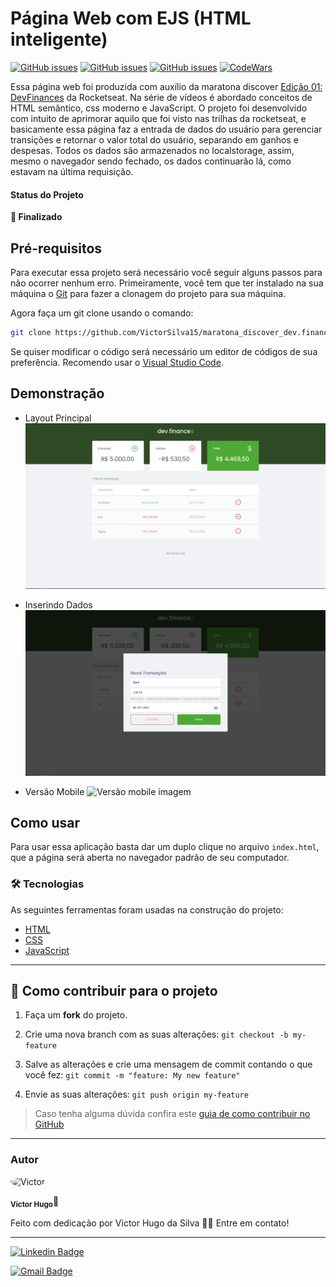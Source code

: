 # Página Web com EJS (HTML inteligente)

<a href="https://developer.mozilla.org/pt-BR/docs/Web/HTML" target="blank"><img alt="GitHub issues" src="https://img.shields.io/static/v1?label=tech&message=HTML5&color=E34F26&style=for-the-badge&logo=HTML5"></a> <a href="https://developer.mozilla.org/pt-BR/docs/Web/CSS" target="blank"><img alt="GitHub issues" src="https://img.shields.io/static/v1?label=tech&message=CSS3&color=1572B6&style=for-the-badge&logo=CSS3"></a> <a href="https://developer.mozilla.org/pt-BR/docs/Web/JavaScript" target="blank"><img alt="GitHub issues" src="https://img.shields.io/static/v1?label=tech&message=JavaScript&color=F7DF1E&style=for-the-badge&logo=JavaScript"></a> <a href="https://www.codewars.com/users/Victor%20Hugo%20da%20Silva" target="blank"><img alt="CodeWars" src="https://img.shields.io/static/v1?label=Follow&message=CodeWars&color=B1361E&style=for-the-badge&logo=codewars"></a>

Essa página web foi produzida com auxílio da maratona discover [Edição 01: DevFinances](https://app.rocketseat.com.br/discover) da Rocketseat. Na série de vídeos é abordado conceitos de HTML semântico, css moderno e JavaScript. O projeto foi desenvolvido com intuito de aprimorar aquilo que foi visto nas trilhas da rocketseat, e basicamente essa página faz a entrada de dados do usuário para gerenciar transições e retornar o valor total do usuário, separando em ganhos e despesas. Todos os dados são armazenados no localstorage, assim, mesmo o navegador sendo fechado, os dados continuarão lá, como estavam na última requisição.

#### Status do Projeto

**🚀 Finalizado**

## Pré-requisitos

Para executar essa projeto será necessário você seguir alguns passos para não ocorrer nenhum erro. Primeiramente, você tem que ter instalado na sua máquina o [Git](https://git-scm.com/) para fazer a clonagem do projeto para sua máquina.

Agora faça um git clone usando o comando:

```bash
git clone https://github.com/VictorSilva15/maratona_discover_dev.finances.git
```

Se quiser modificar o código será necessário um editor de códigos de sua preferência. Recomendo usar o [Visual Studio Code](https://code.visualstudio.com/download)</a>.

## Demonstração

- Layout Principal
  ![layout principal imagem](./screenshots/main-layout-preview.png)

- Inserindo Dados
  ![Inserindo Dados imagem](./screenshots/data-added-preview.png)

- Versão Mobile
  ![Versão mobile imagem](./main-layout-mobile-preview.png)

## Como usar

Para usar essa aplicação basta dar um duplo clique no arquivo `index.html`, que a página será aberta no navegador padrão de seu computador.

### 🛠 Tecnologias

As seguintes ferramentas foram usadas na construção do projeto:

- [HTML](https://developer.mozilla.org/pt-BR/docs/Web/HTML)
- [CSS](https://developer.mozilla.org/pt-BR/docs/Web/CSS)
- [JavaScript](https://developer.mozilla.org/pt-BR/docs/Web/JavaScript)

---

## 💪 Como contribuir para o projeto

1. Faça um **fork** do projeto.

2. Crie uma nova branch com as suas alterações: `git checkout -b my-feature`

3. Salve as alterações e crie uma mensagem de commit contando o que você fez: `git commit -m "feature: My new feature"`

4. Envie as suas alterações: `git push origin my-feature`

> Caso tenha alguma dúvida confira este [guia de como contribuir no GitHub](./CONTRIBUTING.md)

---

### Autor

<img  style="border-radius: 50%;"  src="https://avatars.githubusercontent.com/u/70340221?v=4"  width="100px;"  alt="Victor"/>

<sub><b>Victor Hugo</b></sub>🚀

Feito com dedicação por Victor Hugo da Silva 👋🏽 Entre em contato!

---

[![Linkedin Badge](https://img.shields.io/badge/-Victor-blue?style=flat-square&logo=Linkedin&logoColor=white&link=https://www.linkedin.com/in/tgmarinho/)](https://www.linkedin.com/in/victor-silva-9485021b2/)

[![Gmail Badge](https://img.shields.io/badge/-victor470hugo@gmail.com-c14438?style=flat-square&logo=Gmail&logoColor=white&link=mailto:tgmarinho@gmail.com)](mailto:victor470hugo@gmail.com)
